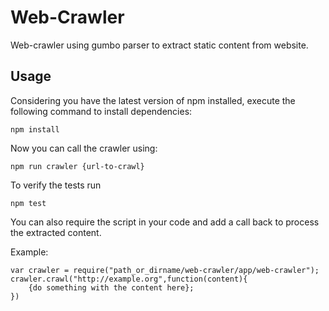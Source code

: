 # Web-Crawler
Web-crawler using gumbo parser to extract static content from website.

Usage
--------------
Considering you have the latest version of npm installed, execute the following command to install dependencies:

```npm install```


Now you can call the crawler using:

```npm run crawler {url-to-crawl}```

To verify the tests run

```npm test```

You can also require the script in your code and add a call back to process the extracted content.

Example:

```
var crawler = require("path_or_dirname/web-crawler/app/web-crawler");
crawler.crawl("http://example.org",function(content){
	{do something with the content here};
})
```